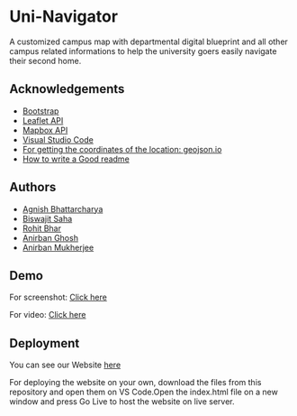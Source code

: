 # Uni-Navigator
A customized campus map with departmental digital blueprint and all other campus related informations to help the university goers easily navigate their second home.


## Acknowledgements

 - [Bootstrap](https://getbootstrap.com/)
 - [Leaflet API](https://leafletjs.com/)
 - [Mapbox API](https://www.mapbox.com/)
 - [Visual Studio Code](https://code.visualstudio.com/)
 - [For getting the coordinates of the location: geojson.io](https://geojson.io/#map=2/20.0/0.0)
 - [How to write a Good readme](https://www.youtube.com/watch?v=QcZKsbgsLa4)

  
## Authors

 - [Agnish Bhattarcharya](https://github.com/AGNISH13)
 - [Biswajit Saha](https://github.com/raj-1411)
 - [Rohit Bhar](https://github.com/BRohit31)
 - [Anirban Ghosh](https://github.com/anirbang2002)
 - [Anirban Mukherjee](https://github.com/anirbanm1728)

  
## Demo
For screenshot: [Click here](https://drive.google.com/drive/folders/1T6yWMVfr5ifNxLTBA0COfnASz9maxCj6?usp=sharing)

For video: [Click here](https://youtu.be/Fd7I88mcFC0)

  
## Deployment
You can see our Website [here](https://agnish13.github.io/HackNPitch_PentaNoobs_Uni-Nav/index.html)

For deploying the website on your own, download the files from this repository and open them on VS Code.Open the index.html file on a new window and press Go Live to host the website on live server.
